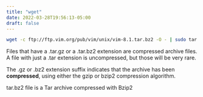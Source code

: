 ```yaml
---
title: "wget"
date: 2022-03-28T19:56:13-05:00
draft: false
---
```

```bash
wget -c ftp://ftp.vim.org/pub/vim/unix/vim-8.1.tar.bz2 -O - | sudo tar -xj

```



Files that have a .tar.gz or a .tar.bz2 extension are compressed archive files. A file with just a .tar extension is uncompressed, but those will be very rare.


The .gz or .bz2 extension suffix indicates that the archive has been **compressed**, using either the gzip or bzip2 compression algorithm.

tar.bz2 file is a Tar archive compressed with Bzip2

